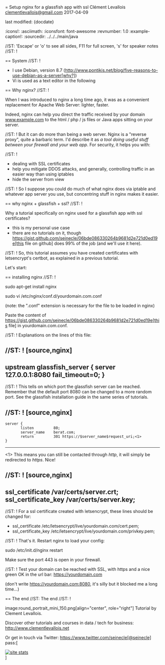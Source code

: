 = Setup nginx for a glassfish app with ssl
Clément Levallois <clementlevallois@gmail.com>
2017-04-09

last modified: {docdate}

:icons!:
:asciimath:
:iconsfont:   font-awesome
:revnumber: 1.0
:example-caption!:
:sourcedir: ../../../main/java

//ST: 'Escape' or 'o' to see all sides, F11 for full screen, 's' for speaker notes
//ST: !

== System
//ST: !

- I use Debian, version 8.7 (http://www.pontikis.net/blog/five-reasons-to-use-debian-as-a-server[why?])
- Vi is used as a text editor in the following

== Why nginx?
//ST: !

When I was introduced to nginx a long time ago, it was as a convenient replacement for Apache Web Server: lighter, faster.

Indeed, nginx can help you direct the traffic received by your domain www.example.com to the html / php / js files or Java apps sitting on your server.

//ST: !
But it can do more than being a web server.
Nginx is a "reverse proxy", quite a barbaric term.
I'd describe it as *a tool doing useful stuff between your firewall and your web app*. For security, it helps you with:

//ST: !

- dealing with SSL certificates
- help you mitigate DDOS attacks, and generally, controlling traffic in an easier way than using iptables
- hide the server from view


//ST: !
So I suppose you could do much of what nginx does via iptable and whatever app server you use, but concentring stuff in nginx makes it easier.


== why nginx + glassfish + ssl?
//ST: !

Why a tutorial specifically on nginx used for a glassfish app with ssl certificates?

- this is my personal use case
- there are no tutorials on it, though https://gist.github.com/seinecle/06bde086330264b9681d2e721d0ed19e[this file on github] does 99% of the job (and we'll use it here).

//ST: !
So, this tutorial assumes you have created certificates with letsencrypt's certbot, as explained in a previous tutorial.

Let's start:

== installing nginx
//ST: !

 sudo apt-get install nginx

 sudo vi /etc/nginx/conf.d/yourdomain.com.conf

(note: the ".conf" extension is necessary for the file to be loaded in nginx)

Paste the content of https://gist.github.com/seinecle/06bde086330264b9681d2e721d0ed19e[this file] in yourdomain.com.conf.

//ST: !
Explanations on the lines of this file:

//ST: !
[source,nginx]
-------------------------------
upstream glassfish_server {
        server 127.0.0.1:8080 fail_timeout=0;
    }
-------------------------------

//ST: !
This tells on which port the glassfish server can be reached.
Remember that the default port 8080 can be changed to a more random port.
See the glassfish installation guide in the same series of tutorials.

//ST: !
[source,nginx]
-------------------------------
    server {
           listen         80;
           server_name    berat.com;
           return         301 https://$server_name$request_uri;<1>
    }
-------------------------------

<1> This means you can still be contacted through *http*, it will simply be redirected to *https*. Nice!

//ST: !
[source,nginx]
-------------------------------
 ssl_certificate /var/certs/server.crt;
 ssl_certificate_key /var/certs/server.key;
-------------------------------

//ST: !
For a ssl certificate created with letsencrypt, these lines should be changed for:

- ssl_certificate /etc/letsencrypt/live/yourdomain.com/cert.pem;
- ssl_certificate_key /etc/letsencrypt/live/yourdomain.com/privkey.pem;

//ST: !
That's it. Restart nginx to load your config:

sudo /etc/init.d/nginx restart

Make sure the port 443 is open in your firewall.

//ST: !
Test your domain can be reached with SSL, with https and a nice green OK in the url bar: https://yourdomain.com

(don't write https://yourdomain.com:8080, it's silly but it blocked me a long time...)


== The end
//ST: The end
//ST: !

image:round_portrait_mini_150.png[align="center", role="right"]
Tutorial by Clement Levallois.

Discover other tutorials and courses in data / tech for business: http://www.clementlevallois.net

Or get in touch via Twitter: https://www.twitter.com/seinecle[@seinecle]
pass:[    <!-- Start of StatCounter Code for Default Guide -->
    <script type="text/javascript">
        var sc_project = 11304288;
        var sc_invisible = 1;
        var sc_security = "4ace8383";
        var scJsHost = (("https:" == document.location.protocol) ?
            "https://secure." : "http://www.");
        document.write("<sc" + "ript type='text/javascript' src='" +
            scJsHost +
            "statcounter.com/counter/counter.js'></" + "script>");
    </script>
    <noscript><div class="statcounter"><a title="site stats"
    href="http://statcounter.com/" target="_blank"><img
    class="statcounter"
    src="//c.statcounter.com/11304288/0/4ace8383/1/" alt="site
    stats"></a></div></noscript>
    <!-- End of StatCounter Code for Default Guide -->]
